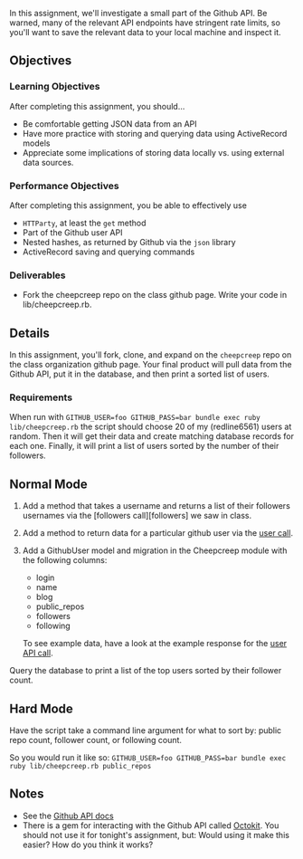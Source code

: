 In this assignment, we'll investigate a small part of the Github API.
Be warned, many of the relevant API endpoints have stringent rate limits,
so you'll want to save the relevant data to your local machine and inspect it.

## Objectives

### Learning Objectives

After completing this assignment, you should…

* Be comfortable getting JSON data from an API
* Have more practice with storing and querying data using ActiveRecord models
* Appreciate some implications of storing data locally vs. using external data sources.

### Performance Objectives

After completing this assignment, you be able to effectively use

* `HTTParty`, at least the `get` method
* Part of the Github user API
* Nested hashes, as returned by Github via the `json` library
* ActiveRecord saving and querying commands

### Deliverables

* Fork the cheepcreep repo on the class github page.
  Write your code in lib/cheepcreep.rb.

## Details

In this assignment, you'll fork, clone, and expand on the `cheepcreep`
repo on the class organization github page. Your final product will pull
data from the Github API, put it in the database, and then print a sorted
list of users.

### Requirements

When run with `GITHUB_USER=foo GITHUB_PASS=bar bundle exec ruby lib/cheepcreep.rb`
the script should choose 20 of my (redline6561) users at random. Then it will get
their data and create matching database records for each one. Finally, it will
print a list of users sorted by the number of their followers.

## Normal Mode

1. Add a method that takes a username and returns a list of their followers usernames via the [followers call][followers] we saw in class.
2. Add a method to return data for a particular github user via the [user call][user_call].
3. Add a GithubUser model and migration in the Cheepcreep module with the following columns:
   * login
   * name
   * blog
   * public_repos
   * followers
   * following

   To see example data, have a look at the example response for the [user API call][user_call].

Query the database to print a list of the top users sorted by their follower count.

[user_call]: https://developer.github.com/v3/users/#get-a-single-user
[followers_call]: https://developer.github.com/v3/users/followers/#list-followers-of-a-user

## Hard Mode

Have the script take a command line argument for what to sort by: public repo count, follower count, or following count.

So you would run it like so: `GITHUB_USER=foo GITHUB_PASS=bar bundle exec ruby lib/cheepcreep.rb public_repos`

## Notes

* See the [Github API docs](https://developer.github.com/v3/)
* There is a gem for interacting with the Github API called [Octokit](https://github.com/octokit/octokit.rb).
  You should not use it for tonight's assignment, but: Would using it make this easier? How do you think it works?
